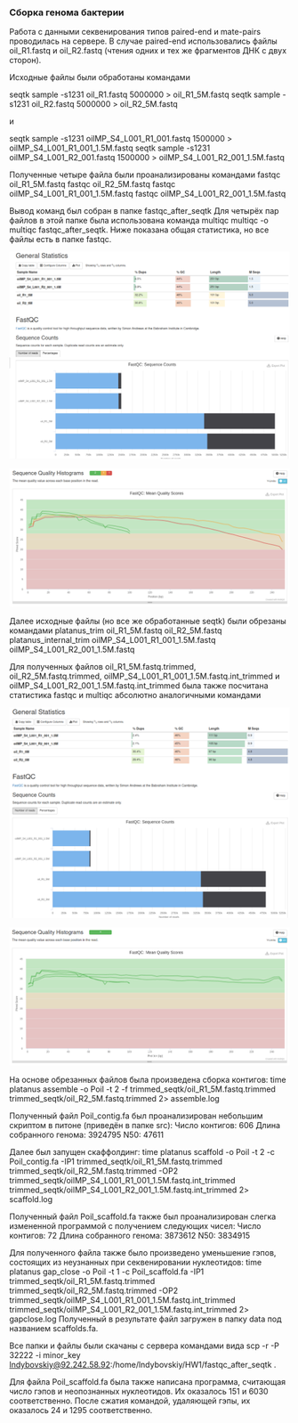 ### Сборка генома бактерии

Работа с данными секвенирования типов paired-end и mate-pairs проводилась на сервере.
В случае paired-end использовались файлы oil_R1.fastq и oil_R2.fastq (чтения одних и тех же фрагментов ДНК с двух сторон).

Исходные файлы были обработаны командами

seqtk sample -s1231 oil_R1.fastq 5000000 > oil_R1_5M.fastq
seqtk sample -s1231 oil_R2.fastq 5000000 > oil_R2_5M.fastq

и 

seqtk sample -s1231 oilMP_S4_L001_R1_001.fastq 1500000 > oilMP_S4_L001_R1_001_1.5M.fastq
seqtk sample -s1231 oilMP_S4_L001_R2_001.fastq 1500000 > oilMP_S4_L001_R2_001_1.5M.fastq


Полученные четыре файла были проанализированы командами
fastqc oil_R1_5M.fastq
fastqc oil_R2_5M.fastq
fastqc oilMP_S4_L001_R1_001_1.5M.fastq
fastqc oilMP_S4_L001_R2_001_1.5M.fastq

Вывод команд был собран в папке fastqc_after_seqtk
Для четырёх пар файлов в этой папке была использована команда multiqc
multiqc -o multiqc fastqc_after_seqtk. Ниже показана общая статистика, но все файлы есть в папке fastqc.

![](fastqc/Stat_1_1.png)

![](fastqc/Stat_1_2.png)

Далее исходные файлы (но все же обработанные seqtk) были обрезаны командами
platanus_trim oil_R1_5M.fastq oil_R2_5M.fastq
platanus_internal_trim oilMP_S4_L001_R1_001_1.5M.fastq oilMP_S4_L001_R2_001_1.5M.fastq



Для полученных файлов oil_R1_5M.fastq.trimmed, oil_R2_5M.fastq.trimmed, oilMP_S4_L001_R1_001_1.5M.fastq.int_trimmed и oilMP_S4_L001_R2_001_1.5M.fastq.int_trimmed была также посчитана статистика fastqc и multiqc абсолютно аналогичными командами

![](fastqc/Stat_2_1.png)

![](fastqc/Stat_2_2.png)

На основе обрезанных файлов была произведена сборка контигов:
time platanus assemble -o Poil -t 2 -f trimmed_seqtk/oil_R1_5M.fastq.trimmed trimmed_seqtk/oil_R2_5M.fastq.trimmed 2> assemble.log

Полученный файл Poil_contig.fa был проанализирован небольшим скриптом в питоне (приведён в папке src):
Число контигов:  606
Длина собранного генома:  3924795
N50:  47611

Далее был запущен скаффолдинг:
time platanus scaffold -o Poil -t 2 -c Poil_contig.fa -IP1 trimmed_seqtk/oil_R1_5M.fastq.trimmed trimmed_seqtk/oil_R2_5M.fastq.trimmed -OP2 trimmed_seqtk/oilMP_S4_L001_R1_001_1.5M.fastq.int_trimmed trimmed_seqtk/oilMP_S4_L001_R2_001_1.5M.fastq.int_trimmed 2> scaffold.log

Полученный файл Poil_scaffold.fa также был проанализирован слегка измененной программой с получением следующих чисел:
Число контигов:  72
Длина собранного генома:  3873612
N50:  3834915

Для полученного файла также было произведено уменьшение гэпов, состоящих из неузнанных при секвенировании нуклеотидов:
time platanus gap_close -o Poil -t 1 -c Poil_scaffold.fa -IP1 trimmed_seqtk/oil_R1_5M.fastq.trimmed trimmed_seqtk/oil_R2_5M.fastq.trimmed -OP2 trimmed_seqtk/oilMP_S4_L001_R1_001_1.5M.fastq.int_trimmed trimmed_seqtk/oilMP_S4_L001_R2_001_1.5M.fastq.int_trimmed 2> gapclose.log
Полученный в результате файл загружен в папку data под названием scaffolds.fa.

Все папки и файлы были скачаны с сервера командами вида
scp -r -P 32222 -i minor_key lndybovskiy@92.242.58.92:/home/lndybovskiy/HW1/fastqc_after_seqtk .

Для файла Poil_scaffold.fa была также написана программа, считающая число гэпов и неопознанных нуклеотидов. Их оказалось 151 и 6030 соответственно. После сжатия командой, удаляющей гэпы, их оказалось 24 и 1295 соответственно.
